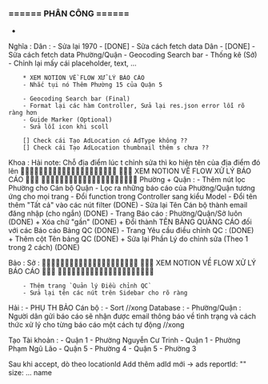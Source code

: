 
### ====== PHÂN CÔNG ======

- 

Nghĩa :
    Dân :
        - Sửa lại 1970 - [DONE]
        - Sửa cách fetch data Dân - [DONE]
        - Sửa cách fetch data Phường/Quận
        - Geocoding Search bar
        - Thống kê (Sở)
        - Chỉnh lại mấy cái placeholder, text, ...

        * XEM NOTION VỀ FLOW XỬ LÝ BÁO CÁO
        - Nhắc tụi nó Thêm Phường 15 của Quận 5

        - Geocoding Search bar (Final)
        - Format lại các hàm Controller, Sửa lại res.json error lỗi rõ ràng hơn
        - Guide Marker (Optional)
        - Sửa lỗi icon khi scoll

        [] Check cái Tạo AdLocation có AdType không ??
        [] Check cái Tạo AdLocation thumbnail thêm s chưa ??

Khoa : 
    Hải note: Chỗ địa điểm lúc t chỉnh sửa thì ko hiện tên của địa điểm đó lên
        🚨🚨🚨🚨🚨🚨🚨🚨🚨🚨🚨🚨🚨🚨🚨🚨🚨🚨🚨🚨🚨
        🚨🚨🚨 XEM NOTION VỀ FLOW XỬ LÝ BÁO CÁO 🚨🚨🚨
        🚨🚨🚨🚨🚨🚨🚨🚨🚨🚨🚨🚨🚨🚨🚨🚨🚨🚨🚨🚨🚨
    Phường + Quận :
        - Thêm nút lọc Phường cho Cán bộ Quận
        - Lọc ra những báo cáo của Phường/Quận tương ứng cho mọi trang
        - Đổi function trong Controller sang kiểu Model
        - Đổi tên thêm "Tất cả" vào các nút filter (DONE)
        - Sửa lại Tên Cán bộ thành email đăng nhập (cho ngắn) (DONE)
        - Trang Báo cáo : Phường/Quận/Sở luôn (DONE)
            + Xóa chữ "gần" (DONE)
            + Đổi thành TÊN BẢNG QUẢNG CÁO đối với các Báo cáo Bảng QC (DONE)
        - Trang Yêu cầu điều chỉnh QC : (DONE)
            + Thêm cột Tên bảng QC (DONE)
            + Sửa lại Phần Lý do chỉnh sửa (Theo 1 trong 2 cách) (DONE)



Bảo :
    Sở :
        🚨🚨🚨🚨🚨🚨🚨🚨🚨🚨🚨🚨🚨🚨🚨🚨🚨🚨🚨🚨🚨
        🚨🚨🚨 XEM NOTION VỀ FLOW XỬ LÝ BÁO CÁO 🚨🚨🚨
        🚨🚨🚨🚨🚨🚨🚨🚨🚨🚨🚨🚨🚨🚨🚨🚨🚨🚨🚨🚨🚨
            
        - Thêm trang `Quản lý Điều chỉnh QC`
        - Sửa lại tên các nút trên Sidebar cho rõ ràng
       
    



Hải :
    - PHỤ TH BẢO
    Cán bộ :
        - Sort //xong
    Database :
        - Phường/Quận : Người dân gửi báo cáo sẽ nhận được email thông báo về tình trạng và cách thức xử lý cho từng báo cáo một cách tự động //xong


Tạo Tài khoản :
    - Quận 1 - Phường Nguyễn Cư Trinh
    - Quận 1 - Phường Phạm Ngũ Lão
    - Quận 5 - Phường 4
    - Quận 5 - Phường 3



Sau khi accept, dò theo locationId
Add thêm adId mới
-> ads
reportId: ""
size: ...
name
